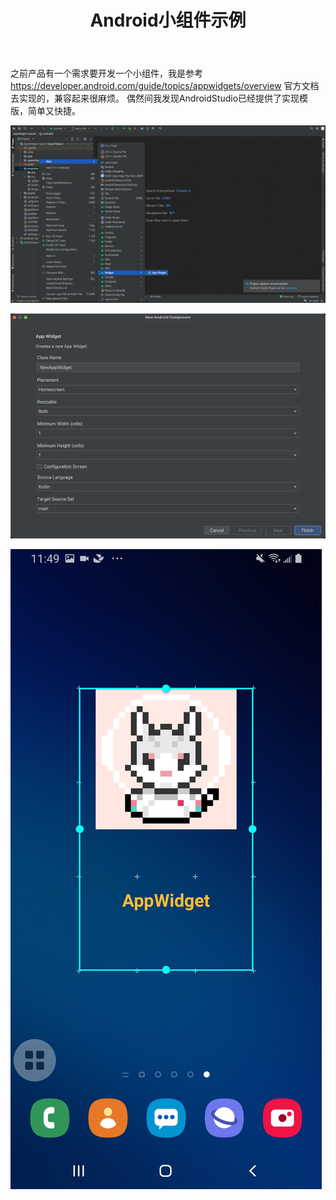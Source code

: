 ﻿---
title: 'Android小组件示例'
classes: wide
categories:
  - 移动端
tags:
  - Android
---

之前产品有一个需求要开发一个小组件，我是参考 <https://developer.android.com/guide/topics/appwidgets/overview> 官方文档去实现的，兼容起来很麻烦。
偶然间我发现AndroidStudio已经提供了实现模版，简单又快捷。

![20221115_1](/assets/images/20221115_1.png)

![20221115_2](/assets/images/20221115_2.png)

![20221115_3](/assets/images/20221115_3.png)
